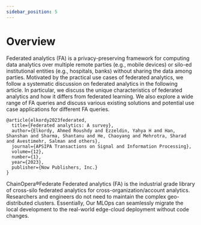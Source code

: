 ```yaml
---
sidebar_position: 5
---
```


# Overview

Federated analytics (FA) is a privacy-preserving framework
for computing data analytics over multiple remote parties
(e.g., mobile devices) or silo-ed institutional entities (e.g.,
hospitals, banks) without sharing the data among parties.
Motivated by the practical use cases of federated analytics,
we follow a systematic discussion on federated analytics in
the following article. In particular, we discuss the unique characteristics of federated analytics and how it differs from federated
learning. We also explore a wide range of FA queries and
discuss various existing solutions and potential use case applications for different FA queries.

```
@article{elkordy2023federated,
  title={Federated analytics: A survey},
  author={Elkordy, Ahmed Roushdy and Ezzeldin, Yahya H and Han, Shanshan and Sharma, Shantanu and He, Chaoyang and Mehrotra, Sharad and Avestimehr, Salman and others},
  journal={APSIPA Transactions on Signal and Information Processing},
  volume={12},
  number={1},
  year={2023},
  publisher={Now Publishers, Inc.}
}
```

ChainOpera®Federate Federated analytics (FA) is the industrial grade library of cross-silo federated analytics for cross-organization/account analytics.
Researchers and engineers do not need to maintain the complex geo-distributed clusters.
Essentially, Our MLOps can seamlessly migrate the local development to the real-world edge-cloud deployment without code changes.
